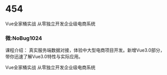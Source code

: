 # 454
Vue全家桶实战 从零独立开发企业级电商系统
### 微:NoBug1024 


课程介绍：
真实服务端数据对接，体验中大型电商项目开发。新增Vue3.0部分，带你迅速了解Vue3.0特性与实际应用。

Vue全家桶实战 从零独立开发企业级电商系统
